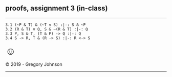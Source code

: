 ## proofs, assignment 3 (in-class)

---

~~~{.ProofChecker .JohnsonSL options="fonts tabindent render" guides="fitch" points="25" late-credit="20"}
3.1 (~P & T) & (~T v S) :|-: S & ~P
3.2 (R & T) v Q, S & ~(R & T) :|-: Q
3.3 P, S & T, (T & P) -> Q :|-: Q
3.4 S -> R, T & (R -> S) :|-: R <-> S
~~~

<font size="6.5">&#9786;</font>

<p>&copy; 2019 - <script>document.write(new Date().getFullYear())</script> Gregory Johnson</p>

---

